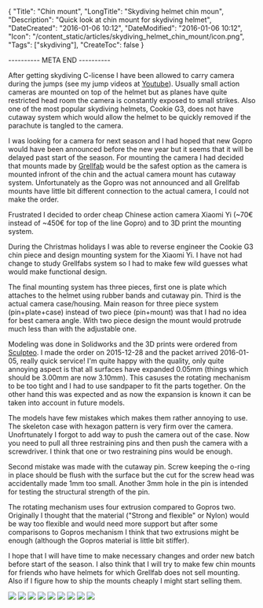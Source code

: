 {
    "Title": "Chin mount",
    "LongTitle": "Skydiving helmet chin moun",
    "Description": "Quick look at chin mount for skydiving helmet",
    "DateCreated": "2016-01-06 10:12",
    "DateModified": "2016-01-06 10:12",
    "Icon": "/content_static/articles/skydiving_helmet_chin_mount/icon.png",
    "Tags": ["skydiving"],
    "CreateToc": false
}

---------- META END ----------

After getting skydiving C-license I have been allowed to carry camera during the jumps (see my jump videos at [Youtube](https://www.youtube.com/channel/UCPeeAsX0zdJfkevITGJV-NQ)).
Usually small action cameras are mounted on top of the helmet but as planes have
quite restricted head room the camera is constantly exposed to small strikes.
Also one of the most popular skydiving helmets, Cookie G3, does not have cutaway system
which would allow the helmet to be quickly removed if the parachute is tangled to the camera.

I was looking for a camera for next season and I had hoped that new Gopro
would have been announced before the new year but it seems that it will be delayed past
start of the season. For mounting the camera I had decided that mounts made by [Grellfab](http://grellfab.com/)
would be the safest option as the camera is mounted infront of the chin and the actual camera mount
has cutaway system. Unfortunately as the Gopro was not announced and all Grellfab mounts have little
bit different connection to the actual camera, I could not make the order.

Frustrated I decided to order cheap Chinese action camera Xiaomi Yi
(~70€ instead of ~450€ for top of the line Gopro) and to 3D print the mounting
system.

During the Christmas holidays I was able to reverse engineer the Cookie G3 chin
piece and design mounting system for the Xiaomi Yi. I have not had change to
study Grellfabs system so I had to make few wild guesses what would make
functional design.

The final mounting system has three pieces, first one is plate which attaches to the
helmet using rubber bands and cutaway pin. Third is the actual camera case/housing.
Main reason for three piece system (pin+plate+case) instead of two piece (pin+mount)
was that I had no idea for best camera angle. With two piece design the mount would
protrude much less than with the adjustable one.

Modeling was done in Solidworks and the 3D prints were ordered from [Sculpteo](http://www.sculpteo.com/).
I made the order on 2015-12-28 and the packet arrived 2016-01-05, really quick service!
I'm quite happy with the quality, only quite annoying aspect is that all surfaces have
expanded 0.05mm (things which should be 3.00mm are now 3.10mm). This casuses the rotating mechanism to be too tight and I had to use
sandpaper to fit the parts together. On the other hand this was expected and as now the expansion is known it can be
taken into account in future models.

The models have few mistakes which makes them rather annoying to use.
The skeleton case with hexagon pattern is very firm over the camera. Unofrtunately
I forgot to add way to push the camera out of the case. Now you need to pull all
three restraining pins and then push the camera with a screwdriver. I think that
one or two restraining pins would be enough.

Second mistake was made with the cutaway pin. Screw keeping the o-ring in place should
be flush with the surface but the cut for the screw head was accidentally made 1mm too small.
Another 3mm hole in the pin is intended for testing the structural strength of the pin.

The rotating mechanism uses four extrusion compared to Gopros two. Originally I thought
that the material ("Strong and flexible" or Nylon) would be way too flexible and would need
more support but after some comparisons to Gopros mechanism I think that two extrusions might be enough
(although the Gopros material is little bit stiffer).

I hope that I will have time to make necessary changes and order new batch before start of the season.
I also think that I will try to make few chin mounts for friends who have helmets
for which Grellfab does not sell mounting. Also if I figure how to ship the mounts cheaply I might
start selling them.

![](/content_static/articles/skydiving_helmet_chin_mount/first_images/small_skeleton_front.jpg)
![](/content_static/articles/skydiving_helmet_chin_mount/first_images/small_skeleton_side.jpg)
![](/content_static/articles/skydiving_helmet_chin_mount/first_images/small_skeleton_under.jpg)
![](/content_static/articles/skydiving_helmet_chin_mount/first_images/small_skeleton_under2.jpg)
![](/content_static/articles/skydiving_helmet_chin_mount/first_images/small_collection.jpg)
![](/content_static/articles/skydiving_helmet_chin_mount/first_images/small_empty_skeleton.jpg)
![](/content_static/articles/skydiving_helmet_chin_mount/first_images/small_gopro_back.jpg)
![](/content_static/articles/skydiving_helmet_chin_mount/first_images/small_gopro_minimal.jpg)
![](/content_static/articles/skydiving_helmet_chin_mount/first_images/small_xiaomi_minimal.jpg)

